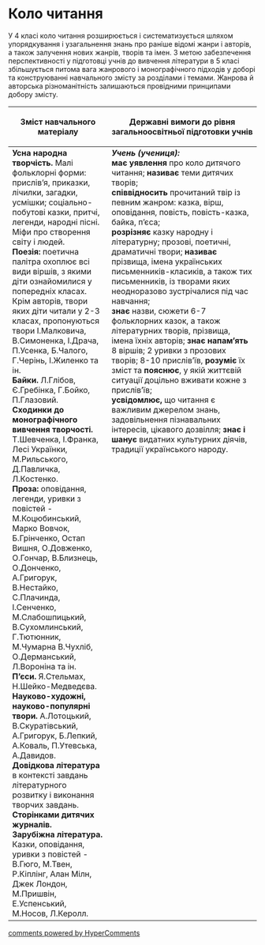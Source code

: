 <div id="hypercomments_widget" class="js-hypercomments-widget invisible"></div>

# Коло читання

У 4 класі коло читання розширюється і систематизується шляхом упорядкування і узагальнення знань про раніше відомі жанри і авторів, а також залучення нових жанрів, творів та імен. З метою забезпечення перспективності у підготовці учнів до вивчення літератури в 5 класі збільшується питома вага жанрового і монографічного підходів у доборі та конструюванні навчального змісту за розділами і темами. Жанрова й авторська різноманітність залишаються провідними принципами добору змісту.

<table>
<thead>
  <tr>
    <th width="40%" align="center"><p>Зміст навчального матеріалу</p></td>
    <th width="60%" align="center"><p>Державні вимоги до рівня загальноосвітньої підготовки учнів</p></td>
  </tr>
</thead>
<tbody>
  <tr>
    <td width="40%" style="vertical-align:top !important;">
<b>Усна народна творчість.</b> Малі фольклорні форми: прислів’я, приказки, лічилки, загадки, усмішки; соціально-побутові казки, притчі, легенди, народні пісні.<br>
Міфи про створення світу і людей.<br>
<b>Поезія:</b> поетична палітра охоплює всі види віршів, з якими діти ознайомилися у попередніх класах. Крім авторів, твори яких діти читали у 2-3 класах, пропонуються твори І.Малковича, В.Симоненка, І.Драча, П.Усенка, Б.Чалого, Г.Черінь, І.Жиленко та ін.<br>
<b>Байки.</b> Л.Глібов, Є.Гребінка, Г.Бойко, П.Глазовий.<br>
<b>Сходинки до монографічного вивчення творчості.</b> Т.Шевченка, І.Франка, Лесі Українки, М.Рильського, Д.Павличка, Л.Костенко.<br>
<b>Проза:</b> оповідання, легенди, уривки з повістей - М.Коцюбинський, Марко Вовчок, Б.Грінченко, Остап Вишня, О.Довженко, О.Гончар, В.Близнець, О.Донченко, А.Григорук, В.Нестайко, С.Плачинда, І.Сенченко, М.Слабошпицький, В.Сухомлинський, Г.Тютюнник, М.Чумарна В.Чухліб, О.Дерманський, Л.Вороніна та ін.<br>
<b>П’єси.</b> Я.Стельмах, Н.Шейко-Медведєва.<br>
<b>Науково-художні, науково-популярні твори.</b> А.Лотоцький, В.Скуратівський, А.Григорук, Б.Лепкий, А.Коваль, П.Утевська, А.Давидов.<br>
<b>Довідкова література</b> в контексті завдань літературного розвитку і виконання творчих завдань.
<b>Сторінками дитячих журналів.</b><br>
<b>Зарубіжна література.</b> Казки, оповідання, уривки з повістей - В.Гюго, М.Твен, Р.Кіплінг, Алан Мілн, Джек Лондон, М.Пришвін, Е.Успенський,  М.Носов, Л.Керолл.<br></td>
    <td width="60%" style="vertical-align:top !important;">
<i><b>Учень (учениця):</b></i><br>
<b>має уявлення</b> про коло дитячого читання; <b>називає</b> теми дитячих творів;<br>
<b>співвідносить</b> прочитаний твір із певним жанром: казка, вірш, оповідання, повість, повість-казка, байка, п’єса; <br>
<b>розрізняє</b> казку народну і літературну; прозові, поетичні, драматичні твори; <b>називає</b> прізвища, імена українських письменників-класиків, а також тих письменників, із творами яких неодноразово зустрічалися під час навчання;<br>
<b>знає</b> назви, сюжети 6-7 фольклорних казок, а також літературних творів, прізвища, імена їхніх авторів; <b>знає напам’ять</b> 8 віршів; 2 уривки з прозових творів; 8-10 прислів’їв, <b>розуміє</b> їх зміст та <b>пояснює</b>, у якій життєвій ситуації доцільно вживати кожне з прислів’їв; <br>
<b>усвідомлює,</b> що читання є важливим джерелом знань, задовільнення пізнавальних інтересів, цікавого дозвілля; <b>знає і шанує</b> видатних культурних діячів, традиції українського народу.<br></td>
  </tr>
</tbody>
</table>

<div class="js-hypercomments-container">
<a href="http://hypercomments.com" class="hc-link" title="comments widget">comments powered by HyperComments</a>
</div>